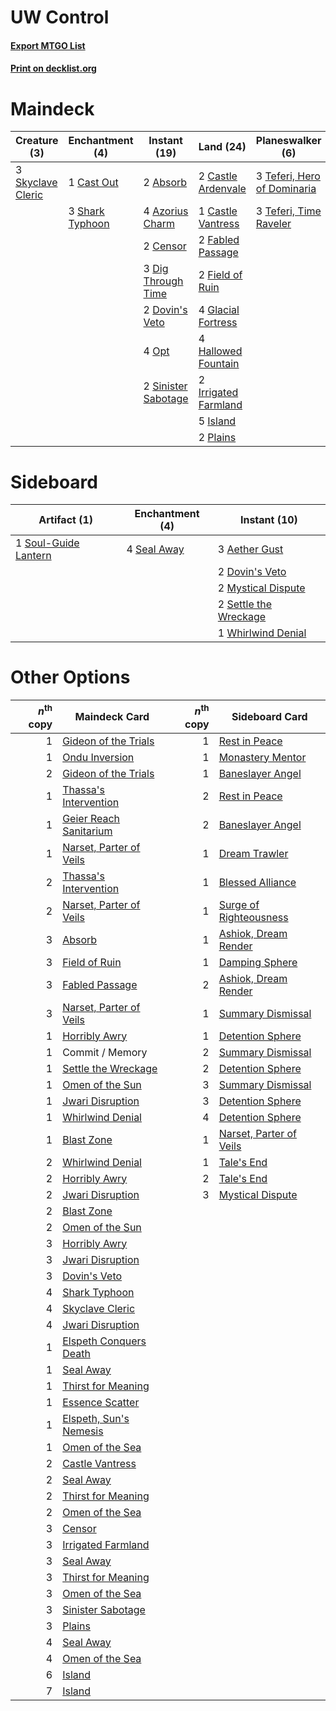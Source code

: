 # UW Control

#### [Export MTGO List](../collection/UW%20Control/UW%20Control.txt)
#### [Print on decklist.org](http://decklist.org/?deckmain=2%09Absorb%0A4%09Azorius%20Charm%0A1%09Cast%20Out%0A2%09Castle%20Ardenvale%0A1%09Castle%20Vantress%0A2%09Censor%0A3%09Dig%20Through%20Time%0A2%09Dovin's%20Veto%0A2%09Fabled%20Passage%0A2%09Field%20of%20Ruin%0A4%09Glacial%20Fortress%0A4%09Hallowed%20Fountain%0A2%09Irrigated%20Farmland%0A5%09Island%0A4%09Opt%0A2%09Plains%0A3%09Shark%20Typhoon%0A2%09Sinister%20Sabotage%0A3%09Skyclave%20Cleric%0A4%09Supreme%20Verdict%0A3%09Teferi,%20Hero%20of%20Dominaria%0A3%09Teferi,%20Time%20Raveler&deckside=3%09Aether%20Gust%0A2%09Dovin's%20Veto%0A2%09Mystical%20Dispute%0A4%09Seal%20Away%0A2%09Settle%20the%20Wreckage%0A1%09Soul-Guide%20Lantern%0A1%09Whirlwind%20Denial)
# Maindeck

|                                        Creature (3)                                        |                                     Enchantment (4)                                      |                                         Instant (19)                                         |                                           Land (24)                                           |                                           Planeswalker (6)                                           |                                        Sorcery (4)                                         |
|--------------------------------------------------------------------------------------------|------------------------------------------------------------------------------------------|----------------------------------------------------------------------------------------------|-----------------------------------------------------------------------------------------------|------------------------------------------------------------------------------------------------------|--------------------------------------------------------------------------------------------|
|3 [Skyclave Cleric](http://gatherer.wizards.com/Pages/Card/Details.aspx?multiverseid=491666)|1 [Cast Out](http://gatherer.wizards.com/Pages/Card/Details.aspx?multiverseid=426710)     |2 [Absorb](http://gatherer.wizards.com/Pages/Card/Details.aspx?multiverseid=23155)            |2 [Castle Ardenvale](http://gatherer.wizards.com/Pages/Card/Details.aspx?multiverseid=473200)  |3 [Teferi, Hero of Dominaria](http://gatherer.wizards.com/Pages/Card/Details.aspx?multiverseid=443095)|4 [Supreme Verdict](http://gatherer.wizards.com/Pages/Card/Details.aspx?multiverseid=438776)|
|                                                                                            |3 [Shark Typhoon](http://gatherer.wizards.com/Pages/Card/Details.aspx?multiverseid=479587)|4 [Azorius Charm](http://gatherer.wizards.com/Pages/Card/Details.aspx?multiverseid=460137)    |1 [Castle Vantress](http://gatherer.wizards.com/Pages/Card/Details.aspx?multiverseid=473204)   |3 [Teferi, Time Raveler](http://gatherer.wizards.com/Pages/Card/Details.aspx?multiverseid=461148)     |                                                                                            |
|                                                                                            |                                                                                          |2 [Censor](http://gatherer.wizards.com/Pages/Card/Details.aspx?multiverseid=426748)           |2 [Fabled Passage](http://gatherer.wizards.com/Pages/Card/Details.aspx?multiverseid=473206)    |                                                                                                      |                                                                                            |
|                                                                                            |                                                                                          |3 [Dig Through Time](http://gatherer.wizards.com/Pages/Card/Details.aspx?multiverseid=386518) |2 [Field of Ruin](http://gatherer.wizards.com/Pages/Card/Details.aspx?multiverseid=435415)     |                                                                                                      |                                                                                            |
|                                                                                            |                                                                                          |2 [Dovin's Veto](http://gatherer.wizards.com/Pages/Card/Details.aspx?multiverseid=461120)     |4 [Glacial Fortress](http://gatherer.wizards.com/Pages/Card/Details.aspx?multiverseid=190562)  |                                                                                                      |                                                                                            |
|                                                                                            |                                                                                          |4 [Opt](http://gatherer.wizards.com/Pages/Card/Details.aspx?multiverseid=442948)              |4 [Hallowed Fountain](http://gatherer.wizards.com/Pages/Card/Details.aspx?multiverseid=97071)  |                                                                                                      |                                                                                            |
|                                                                                            |                                                                                          |2 [Sinister Sabotage](http://gatherer.wizards.com/Pages/Card/Details.aspx?multiverseid=452804)|2 [Irrigated Farmland](http://gatherer.wizards.com/Pages/Card/Details.aspx?multiverseid=426947)|                                                                                                      |                                                                                            |
|                                                                                            |                                                                                          |                                                                                              |5 [Island](http://gatherer.wizards.com/Pages/Card/Details.aspx?multiverseid=439857)            |                                                                                                      |                                                                                            |
|                                                                                            |                                                                                          |                                                                                              |2 [Plains](http://gatherer.wizards.com/Pages/Card/Details.aspx?multiverseid=439856)            |                                                                                                      |                                                                                            |


# Sideboard

|                                         Artifact (1)                                          |                                   Enchantment (4)                                    |                                          Instant (10)                                          |
|-----------------------------------------------------------------------------------------------|--------------------------------------------------------------------------------------|------------------------------------------------------------------------------------------------|
|1 [Soul-Guide Lantern](http://gatherer.wizards.com/Pages/Card/Details.aspx?multiverseid=476488)|4 [Seal Away](http://gatherer.wizards.com/Pages/Card/Details.aspx?multiverseid=442919)|3 [Aether Gust](http://gatherer.wizards.com/Pages/Card/Details.aspx?multiverseid=466796)        |
|                                                                                               |                                                                                      |2 [Dovin's Veto](http://gatherer.wizards.com/Pages/Card/Details.aspx?multiverseid=461120)       |
|                                                                                               |                                                                                      |2 [Mystical Dispute](http://gatherer.wizards.com/Pages/Card/Details.aspx?multiverseid=473020)   |
|                                                                                               |                                                                                      |2 [Settle the Wreckage](http://gatherer.wizards.com/Pages/Card/Details.aspx?multiverseid=435186)|
|                                                                                               |                                                                                      |1 [Whirlwind Denial](http://gatherer.wizards.com/Pages/Card/Details.aspx?multiverseid=476332)   |


# Other Options

|*n*<sup>th</sup> copy|                                          Maindeck Card                                           |*n*<sup>th</sup> copy|                                          Sideboard Card                                          |
|--------------------:|--------------------------------------------------------------------------------------------------|--------------------:|--------------------------------------------------------------------------------------------------|
|                    1|[Gideon of the Trials](http://gatherer.wizards.com/Pages/Card/Details.aspx?multiverseid=426716)   |                    1|[Rest in Peace](http://gatherer.wizards.com/Pages/Card/Details.aspx?multiverseid=442021)          |
|                    1|[Ondu Inversion](http://gatherer.wizards.com/Pages/Card/Details.aspx?multiverseid=491654)         |                    1|[Monastery Mentor](http://gatherer.wizards.com/Pages/Card/Details.aspx?multiverseid=391883)       |
|                    2|[Gideon of the Trials](http://gatherer.wizards.com/Pages/Card/Details.aspx?multiverseid=426716)   |                    1|[Baneslayer Angel](http://gatherer.wizards.com/Pages/Card/Details.aspx?multiverseid=191065)       |
|                    1|[Thassa's Intervention](http://gatherer.wizards.com/Pages/Card/Details.aspx?multiverseid=476323)  |                    2|[Rest in Peace](http://gatherer.wizards.com/Pages/Card/Details.aspx?multiverseid=442021)          |
|                    1|[Geier Reach Sanitarium](http://gatherer.wizards.com/Pages/Card/Details.aspx?multiverseid=414510) |                    2|[Baneslayer Angel](http://gatherer.wizards.com/Pages/Card/Details.aspx?multiverseid=191065)       |
|                    1|[Narset, Parter of Veils](http://gatherer.wizards.com/Pages/Card/Details.aspx?multiverseid=460988)|                    1|[Dream Trawler](http://gatherer.wizards.com/Pages/Card/Details.aspx?multiverseid=476465)          |
|                    2|[Thassa's Intervention](http://gatherer.wizards.com/Pages/Card/Details.aspx?multiverseid=476323)  |                    1|[Blessed Alliance](http://gatherer.wizards.com/Pages/Card/Details.aspx?multiverseid=414302)       |
|                    2|[Narset, Parter of Veils](http://gatherer.wizards.com/Pages/Card/Details.aspx?multiverseid=460988)|                    1|[Surge of Righteousness](http://gatherer.wizards.com/Pages/Card/Details.aspx?multiverseid=394720) |
|                    3|[Absorb](http://gatherer.wizards.com/Pages/Card/Details.aspx?multiverseid=23155)                  |                    1|[Ashiok, Dream Render](http://gatherer.wizards.com/Pages/Card/Details.aspx?multiverseid=461155)   |
|                    3|[Field of Ruin](http://gatherer.wizards.com/Pages/Card/Details.aspx?multiverseid=435415)          |                    1|[Damping Sphere](http://gatherer.wizards.com/Pages/Card/Details.aspx?multiverseid=443101)         |
|                    3|[Fabled Passage](http://gatherer.wizards.com/Pages/Card/Details.aspx?multiverseid=473206)         |                    2|[Ashiok, Dream Render](http://gatherer.wizards.com/Pages/Card/Details.aspx?multiverseid=461155)   |
|                    3|[Narset, Parter of Veils](http://gatherer.wizards.com/Pages/Card/Details.aspx?multiverseid=460988)|                    1|[Summary Dismissal](http://gatherer.wizards.com/Pages/Card/Details.aspx?multiverseid=414370)      |
|                    1|[Horribly Awry](http://gatherer.wizards.com/Pages/Card/Details.aspx?multiverseid=401914)          |                    1|[Detention Sphere](http://gatherer.wizards.com/Pages/Card/Details.aspx?multiverseid=460139)       |
|                    1|Commit / Memory                                                                                   |                    2|[Summary Dismissal](http://gatherer.wizards.com/Pages/Card/Details.aspx?multiverseid=414370)      |
|                    1|[Settle the Wreckage](http://gatherer.wizards.com/Pages/Card/Details.aspx?multiverseid=435186)    |                    2|[Detention Sphere](http://gatherer.wizards.com/Pages/Card/Details.aspx?multiverseid=460139)       |
|                    1|[Omen of the Sun](http://gatherer.wizards.com/Pages/Card/Details.aspx?multiverseid=476281)        |                    3|[Summary Dismissal](http://gatherer.wizards.com/Pages/Card/Details.aspx?multiverseid=414370)      |
|                    1|[Jwari Disruption](http://gatherer.wizards.com/Pages/Card/Details.aspx?multiverseid=491693)       |                    3|[Detention Sphere](http://gatherer.wizards.com/Pages/Card/Details.aspx?multiverseid=460139)       |
|                    1|[Whirlwind Denial](http://gatherer.wizards.com/Pages/Card/Details.aspx?multiverseid=476332)       |                    4|[Detention Sphere](http://gatherer.wizards.com/Pages/Card/Details.aspx?multiverseid=460139)       |
|                    1|[Blast Zone](http://gatherer.wizards.com/Pages/Card/Details.aspx?multiverseid=461171)             |                    1|[Narset, Parter of Veils](http://gatherer.wizards.com/Pages/Card/Details.aspx?multiverseid=460988)|
|                    2|[Whirlwind Denial](http://gatherer.wizards.com/Pages/Card/Details.aspx?multiverseid=476332)       |                    1|[Tale's End](http://gatherer.wizards.com/Pages/Card/Details.aspx?multiverseid=466831)             |
|                    2|[Horribly Awry](http://gatherer.wizards.com/Pages/Card/Details.aspx?multiverseid=401914)          |                    2|[Tale's End](http://gatherer.wizards.com/Pages/Card/Details.aspx?multiverseid=466831)             |
|                    2|[Jwari Disruption](http://gatherer.wizards.com/Pages/Card/Details.aspx?multiverseid=491693)       |                    3|[Mystical Dispute](http://gatherer.wizards.com/Pages/Card/Details.aspx?multiverseid=473020)       |
|                    2|[Blast Zone](http://gatherer.wizards.com/Pages/Card/Details.aspx?multiverseid=461171)             |                     |                                                                                                  |
|                    2|[Omen of the Sun](http://gatherer.wizards.com/Pages/Card/Details.aspx?multiverseid=476281)        |                     |                                                                                                  |
|                    3|[Horribly Awry](http://gatherer.wizards.com/Pages/Card/Details.aspx?multiverseid=401914)          |                     |                                                                                                  |
|                    3|[Jwari Disruption](http://gatherer.wizards.com/Pages/Card/Details.aspx?multiverseid=491693)       |                     |                                                                                                  |
|                    3|[Dovin's Veto](http://gatherer.wizards.com/Pages/Card/Details.aspx?multiverseid=461120)           |                     |                                                                                                  |
|                    4|[Shark Typhoon](http://gatherer.wizards.com/Pages/Card/Details.aspx?multiverseid=479587)          |                     |                                                                                                  |
|                    4|[Skyclave Cleric](http://gatherer.wizards.com/Pages/Card/Details.aspx?multiverseid=491666)        |                     |                                                                                                  |
|                    4|[Jwari Disruption](http://gatherer.wizards.com/Pages/Card/Details.aspx?multiverseid=491693)       |                     |                                                                                                  |
|                    1|[Elspeth Conquers Death](http://gatherer.wizards.com/Pages/Card/Details.aspx?multiverseid=476264) |                     |                                                                                                  |
|                    1|[Seal Away](http://gatherer.wizards.com/Pages/Card/Details.aspx?multiverseid=442919)              |                     |                                                                                                  |
|                    1|[Thirst for Meaning](http://gatherer.wizards.com/Pages/Card/Details.aspx?multiverseid=476325)     |                     |                                                                                                  |
|                    1|[Essence Scatter](http://gatherer.wizards.com/Pages/Card/Details.aspx?multiverseid=426754)        |                     |                                                                                                  |
|                    1|[Elspeth, Sun's Nemesis](http://gatherer.wizards.com/Pages/Card/Details.aspx?multiverseid=476265) |                     |                                                                                                  |
|                    1|[Omen of the Sea](http://gatherer.wizards.com/Pages/Card/Details.aspx?multiverseid=476309)        |                     |                                                                                                  |
|                    2|[Castle Vantress](http://gatherer.wizards.com/Pages/Card/Details.aspx?multiverseid=473204)        |                     |                                                                                                  |
|                    2|[Seal Away](http://gatherer.wizards.com/Pages/Card/Details.aspx?multiverseid=442919)              |                     |                                                                                                  |
|                    2|[Thirst for Meaning](http://gatherer.wizards.com/Pages/Card/Details.aspx?multiverseid=476325)     |                     |                                                                                                  |
|                    2|[Omen of the Sea](http://gatherer.wizards.com/Pages/Card/Details.aspx?multiverseid=476309)        |                     |                                                                                                  |
|                    3|[Censor](http://gatherer.wizards.com/Pages/Card/Details.aspx?multiverseid=426748)                 |                     |                                                                                                  |
|                    3|[Irrigated Farmland](http://gatherer.wizards.com/Pages/Card/Details.aspx?multiverseid=426947)     |                     |                                                                                                  |
|                    3|[Seal Away](http://gatherer.wizards.com/Pages/Card/Details.aspx?multiverseid=442919)              |                     |                                                                                                  |
|                    3|[Thirst for Meaning](http://gatherer.wizards.com/Pages/Card/Details.aspx?multiverseid=476325)     |                     |                                                                                                  |
|                    3|[Omen of the Sea](http://gatherer.wizards.com/Pages/Card/Details.aspx?multiverseid=476309)        |                     |                                                                                                  |
|                    3|[Sinister Sabotage](http://gatherer.wizards.com/Pages/Card/Details.aspx?multiverseid=452804)      |                     |                                                                                                  |
|                    3|[Plains](http://gatherer.wizards.com/Pages/Card/Details.aspx?multiverseid=439856)                 |                     |                                                                                                  |
|                    4|[Seal Away](http://gatherer.wizards.com/Pages/Card/Details.aspx?multiverseid=442919)              |                     |                                                                                                  |
|                    4|[Omen of the Sea](http://gatherer.wizards.com/Pages/Card/Details.aspx?multiverseid=476309)        |                     |                                                                                                  |
|                    6|[Island](http://gatherer.wizards.com/Pages/Card/Details.aspx?multiverseid=439857)                 |                     |                                                                                                  |
|                    7|[Island](http://gatherer.wizards.com/Pages/Card/Details.aspx?multiverseid=439857)                 |                     |                                                                                                  |


